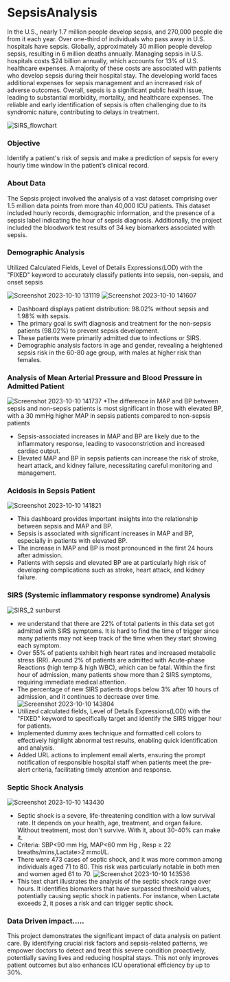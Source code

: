 # SepsisAnalysis
In the U.S., nearly 1.7 million people develop sepsis, and 270,000 people die from it each year. Over one-third of individuals who pass away in U.S. hospitals have sepsis. Globally, approximately 30 million people develop sepsis, resulting in 6 million deaths annually. Managing sepsis in U.S. hospitals costs $24 billion annually, which accounts for 13% of U.S. healthcare expenses. A majority of these costs are associated with patients who develop sepsis during their hospital stay. The developing world faces additional expenses for sepsis management and an increased risk of adverse outcomes. Overall, sepsis is a significant public health issue, leading to substantial morbidity, mortality, and healthcare expenses. The reliable and early identification of sepsis is often challenging due to its syndromic nature, contributing to delays in treatment.

![SIRS_flowchart](https://github.com/KrishnaVidja/SepsisProject_Tableau/assets/106781881/ab3ec548-d1e1-4820-bfdc-0e23bc0d5fa2)
### Objective
Identify a patient's risk of sepsis and make a prediction of sepsis for every hourly time window in the patient’s clinical record.

### About Data
The Sepsis project involved the analysis of a vast dataset comprising over 1.5 million data points from more than 40,000 ICU patients. This dataset included hourly records, demographic information, and the presence of a sepsis label indicating the hour of sepsis diagnosis. Additionally, the project included the bloodwork test results of 34 key biomarkers associated with sepsis.

### Demographic Analysis
Utilized Calculated Fields, Level of Details Expressions(LOD) with the "FIXED" keyword to accurately classify patients into sepsis, non-sepsis, and onset sepsis

![Screenshot 2023-10-10 131119](https://github.com/KrishnaVidja/SepsisProject_Tableau/assets/106781881/4cbce868-4447-4f68-8e70-24c0b4c27867)
![Screenshot 2023-10-10 141607](https://github.com/KrishnaVidja/SepsisProject_Tableau/assets/106781881/0b010000-ac1e-439c-bc77-0937a5ad20b7)
* Dashboard displays patient distribution: 98.02% without sepsis and 1.98% with sepsis.
* The primary goal is swift diagnosis and treatment for the non-sepsis patients (98.02%) to prevent sepsis development.
* These patients were primarily admitted due to infections or SIRS.
* Demographic analysis factors in age and gender, revealing a heightened sepsis risk in the 60-80 age group, with males at higher risk than females.
  
### Analysis of Mean Arterial Pressure and Blood Pressure in Admitted Patient
![Screenshot 2023-10-10 141737](https://github.com/KrishnaVidja/SepsisProject_Tableau/assets/106781881/0c4ee4b0-d36a-4175-89d3-ce26a8cb59e0)
*The difference in MAP and BP between sepsis and non-sepsis patients is most significant in those with elevated BP, with a 30 mmHg higher MAP in sepsis patients compared to non-sepsis patients
* Sepsis-associated increases in MAP and BP are likely due to the inflammatory response, leading to vasoconstriction and increased cardiac output.
* Elevated MAP and BP in sepsis patients can increase the risk of stroke, heart attack, and kidney failure, necessitating careful monitoring and management.
  
### Acidosis in Sepsis Patient
![Screenshot 2023-10-10 141821](https://github.com/KrishnaVidja/SepsisProject_Tableau/assets/106781881/f1bec77f-1b54-4af7-8f42-eaf541c59aab)
* This dashboard provides important insights into the relationship between sepsis and MAP and BP.
* Sepsis is associated with significant increases in MAP and BP, especially in patients with elevated BP.
* The increase in MAP and BP is most pronounced in the first 24 hours after admission.
* Patients with sepsis and elevated BP are at particularly high risk of developing complications such as stroke, heart attack, and kidney failure.

### SIRS (Systemic inflammatory response syndrome) Analysis
![SIRS_2 sunburst](https://github.com/KrishnaVidja/SepsisProject_Tableau/assets/106781881/c74d231a-6da3-4154-a89c-7436c6e10162)
* we understand that there are 22% of total patients in this data set got admitted with SIRS symptoms. It is hard to find the time of trigger since many patients may not keep track of the time when they start showing each symptom.
* Over 55% of patients exhibit high heart rates and increased metabolic stress (RR). Around 2% of patients are admitted with Acute-phase Reactions (high temp & high WBC), which can be fatal. Within the first hour of admission, many patients show more than 2 SIRS symptoms, requiring immediate medical attention.
* The percentage of new SIRS patients drops below 3% after 10 hours of admission, and it continues to decrease over time.
![Screenshot 2023-10-10 143804](https://github.com/KrishnaVidja/SepsisProject_Tableau/assets/106781881/305e538e-2d31-428b-b1c1-f977b4c4d09f)
* Utilized calculated fields, Level of Details Expressions(LOD) with the "FIXED" keyword to specifically target and identify the SIRS trigger hour for patients.
* Implemented dummy axes technique and formatted cell colors to effectively highlight abnormal test results, enabling quick identification and analysis.
* Added URL actions to implement email alerts, ensuring the prompt notification of responsible hospital staff when patients meet the pre-alert criteria, facilitating timely attention and response.

### Septic Shock Analysis
![Screenshot 2023-10-10 143430](https://github.com/KrishnaVidja/SepsisProject_Tableau/assets/106781881/6dfab5bb-dda7-48ae-8c25-9139ec28e4af)
* Septic shock is a severe, life-threatening condition with a low survival rate. It depends on your health, age, treatment, and organ failure. Without treatment, most don't survive. With it, about 30-40% can make it.
* Criteria: SBP<90 mm Hg, MAP<60 mm Hg , Resp ≥ 22 breaths/mins,Lactate>2 mmol/L.
* There were 473 cases of septic shock, and it was more common among individuals aged 71 to 80. This risk was particularly notable in both men and women aged 61 to 70.
![Screenshot 2023-10-10 143536](https://github.com/KrishnaVidja/SepsisProject_Tableau/assets/106781881/0673226a-9229-4183-b99a-0092c6e3e71c)
* This text chart illustrates the analysis of the septic shock range over hours. It identifies biomarkers that have surpassed threshold values, potentially causing septic shock in patients. For instance, when Lactate exceeds 2, it poses a risk and can trigger septic shock.

### Data Driven impact.....
This project demonstrates the significant impact of data analysis on patient care. By identifying crucial risk factors and sepsis-related patterns, we empower doctors to detect and treat this severe condition proactively, potentially saving lives and reducing hospital stays. This not only improves patient outcomes but also enhances ICU operational efficiency by up to 30%.
